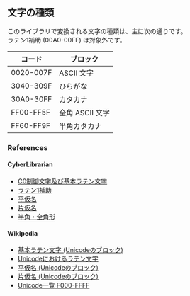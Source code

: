 ## 文字の種類
このライブラリで変換される文字の種類は、主に次の通りです。  
ラテン1補助 (00A0-00FF) は対象外です。

| コード | ブロック |
-|-
| 0020-007F | ASCII 文字 |
| 3040-309F | ひらがな |
| 30A0-30FF | カタカナ |
| FF00-FF5F | 全角 ASCII 文字 |
| FF60-FF9F | 半角カタカナ |

### References
#### CyberLibrarian
- [C0制御文字及び基本ラテン文字](http://www.asahi-net.or.jp/~ax2s-kmtn/ref/unicode/u0000.html)
- [ラテン1補助](http://www.asahi-net.or.jp/~ax2s-kmtn/ref/unicode/u0080.html)
- [平仮名](http://www.asahi-net.or.jp/~ax2s-kmtn/ref/unicode/u3040.html)
- [片仮名](http://www.asahi-net.or.jp/~ax2s-kmtn/ref/unicode/u30a0.html)
- [半角・全角形](http://www.asahi-net.or.jp/~ax2s-kmtn/ref/unicode/uff00.html)

#### Wikipedia
- [基本ラテン文字 (Unicodeのブロック)](https://ja.wikipedia.org/wiki/%E5%9F%BA%E6%9C%AC%E3%83%A9%E3%83%86%E3%83%B3%E6%96%87%E5%AD%97_(Unicode%E3%81%AE%E3%83%96%E3%83%AD%E3%83%83%E3%82%AF))
- [Unicodeにおけるラテン文字](https://ja.wikipedia.org/wiki/Unicode%E3%81%AB%E3%81%8A%E3%81%91%E3%82%8B%E3%83%A9%E3%83%86%E3%83%B3%E6%96%87%E5%AD%97)
- [平仮名 (Unicodeのブロック)](https://ja.wikipedia.org/wiki/%E5%B9%B3%E4%BB%AE%E5%90%8D_(Unicode%E3%81%AE%E3%83%96%E3%83%AD%E3%83%83%E3%82%AF))
- [片仮名 (Unicodeのブロック)](https://ja.wikipedia.org/wiki/%E7%89%87%E4%BB%AE%E5%90%8D_(Unicode%E3%81%AE%E3%83%96%E3%83%AD%E3%83%83%E3%82%AF))
- [Unicode一覧 F000-FFFF](https://ja.wikipedia.org/wiki/Unicode%E4%B8%80%E8%A6%A7_F000-FFFF)
